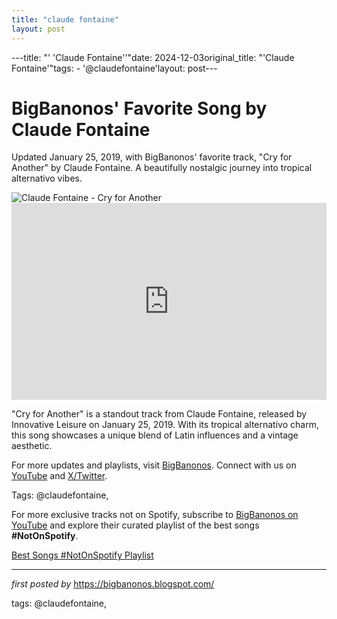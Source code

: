 ```yaml
---
title: "claude fontaine"
layout: post
---
```

---title: "' 'Claude Fontaine''"date: 2024-12-03original_title: "'Claude Fontaine'"tags:  - '@claudefontaine'layout: post---<!-- Post Title --><h1 >BigBanonos' Favorite Song by Claude Fontaine</h1> <!-- Introductory Text --><p >Updated January 25, 2019, with BigBanonos' favorite track, "Cry for Another" by Claude Fontaine. A beautifully nostalgic journey into tropical alternativo vibes.</p> <!-- Featured Image --><div > <img src="https://f4.bcbits.com/img/a1449192581_65" alt="Claude Fontaine - Cry for Another" /></div> <!-- YouTube Video Embed --><div > <iframe width="100%" height="315" src="https://www.youtube.com/embed/ztHTOL_EJWM" title="Claude Fontaine - Cry for Another (Official Video)" frameborder="0" allow="accelerometer; autoplay; clipboard-write; encrypted-media; gyroscope; picture-in-picture; web-share" referrerpolicy="strict-origin-when-cross-origin" allowfullscreen></iframe></div> <!-- Song Information --><div > <p>"Cry for Another" is a standout track from Claude Fontaine, released by Innovative Leisure on January 25, 2019. With its tropical alternativo charm, this song showcases a unique blend of Latin influences and a vintage aesthetic.</p></div> <!-- Footer Links --><div > <p>For more updates and playlists, visit <a href="https://bigbanonos.blogspot.com/" target="_blank">BigBanonos</a>. Connect with us on <a href="https://www.youtube.com/@BigBanonos" target="_blank">YouTube</a> and <a href="https://x.com/bigbanonos" target="_blank">X/Twitter</a>.</p></div> <!-- Tags --><p >Tags: @claudefontaine,</p><!--Subscribe and Playlist Links--><div>    <p>For more exclusive tracks not on Spotify, subscribe to <a href="https://www.youtube.com/@BigBanonos" target="_blank">BigBanonos on YouTube</a> and explore their curated playlist of the best songs <strong>#NotOnSpotify</strong>.</p>    <p><a href="https://www.youtube.com/playlist?list=PLtuNtuTatqI0kFahUCbtbfenC_ET5O_tr" target="_blank">Best Songs #NotOnSpotify Playlist<br /></a></p></div><hr /><p><em>first posted by</em> <a href="https://bigbanonos.blogspot.com/" rel="noopener" target="_new">https://bigbanonos.blogspot.com/</a></p><p>tags: @claudefontaine,</p>